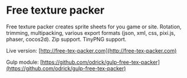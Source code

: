 # Free texture packer

Free texture packer creates sprite sheets for you game or site. Rotation, trimming, multipacking, various export formats (json, xml, css, pixi.js, phaser, cocos2d). Zip support. TinyPNG support.

Live version: [http://free-tex-packer.com](http://free-tex-packer.com)

Gulp module: [https://github.com/odrick/gulp-free-tex-packer](https://github.com/odrick/gulp-free-tex-packer)
